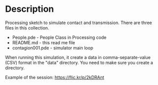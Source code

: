 # Description
Processing sketch to simulate contact and transmission.
There are three files in this collection. 
 - People.pde - People Class in Processing code
 - README.md - this read me file
 - contagion001.pde - simulator main loop

When running this simulation, it create a data in 
comma-separate-value (CSV) format in the "data" 
directory. You need to make sure you create a directory.

Example of the session:
https://flic.kr/p/2kDRAnt
